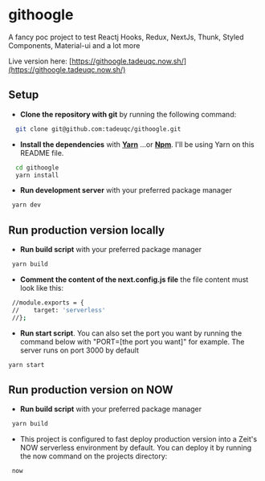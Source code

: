 # githoogle
A fancy poc project to test Reactj Hooks, Redux, NextJs, Thunk, Styled Components, Material-ui and a lot more

Live version here: [https://githoogle.tadeuqc.now.sh/](https://githoogle.tadeuqc.now.sh/)
## Setup

- **Clone the repository with git** by running the following command:
```bash
  git clone git@github.com:tadeuqc/githoogle.git
  ```
- **Install the dependencies** with [**Yarn**](https://yarnpkg.com/en/) ...or [**Npm**](https://www.npmjs.com/). I'll be using Yarn on this README file. 

```bash
  cd githoogle
  yarn install
```

- **Run development server** with your preferred package manager

```bash
 yarn dev
 ```
 
 ## Run production version locally
 - **Run build script** with your preferred package manager
 ```bash
  yarn build
  ``` 
- **Comment the content of the next.config.js file** the file content must look like this:
 ```bash
  //module.exports = {
  //	target: 'serverless'
  //};

  ``` 
  
- **Run start script**. You can also set the port you want by running the command below with "PORT=[the port you want]" for example. The server runs on port 3000 by default
```bash
yarn start
``` 

 ## Run production version on NOW
 - **Run build script** with your preferred package manager
```bash
 yarn build
 ``` 
 
 - This project is configured to fast deploy production version into a Zeit's NOW serverless environment by default. You can deploy it by running the now command on the projects directory:
```bash
 now
 ``` 
 

